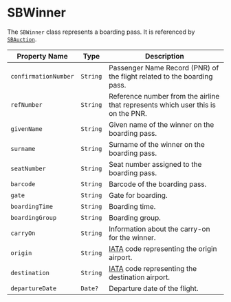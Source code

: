 # SBWinner

The `SBWinner` class represents a boarding pass. It is referenced by [`SBAuction`](object-model/sbauction).

| Property Name        | Type     | Description                                                                      |
|----------------------|----------|----------------------------------------------------------------------------------|
| `confirmationNumber` | `String` | Passenger Name Record (PNR) of the flight related to the boarding pass.          |
| `refNumber`          | `String` | Reference number from the airline that represents which user this is on the PNR. |
| `givenName`          | `String` | Given name of the winner on the boarding pass.                                   |
| `surname`            | `String` | Surname of the winner on the boarding pass.                                      |
| `seatNumber`         | `String` | Seat number assigned to the boarding pass.                                       |
| `barcode`            | `String` | Barcode of the boarding pass.                                                    |
| `gate`               | `String` | Gate for boarding.                                                               |
| `boardingTime`       | `String` | Boarding time.                                                                   |
| `boardingGroup`      | `String` | Boarding group.                                                                  |
| `carryOn`            | `String` | Information about the carry-on for the winner.                                   |
| `origin`             | `String` | [IATA](https://www.iata.org/) code representing the origin airport.              |
| `destination`        | `String` | [IATA](https://www.iata.org/) code representing the destination airport.         |
| `departureDate`      | `Date?`  | Departure date of the flight.                                                    |
